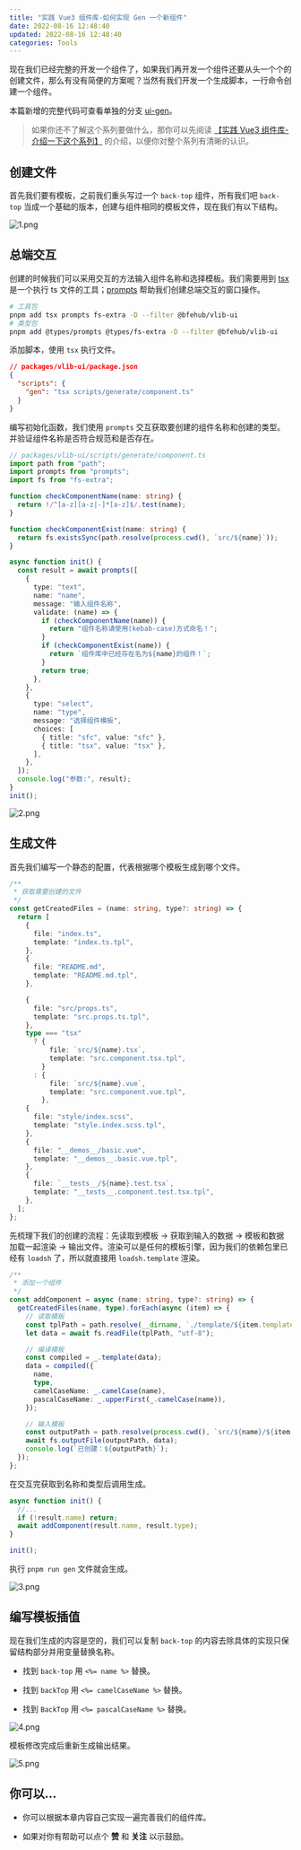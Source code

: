 ```yaml
---
title: "实践 Vue3 组件库-如何实现 Gen 一个新组件"
date: 2022-08-16 12:48:40
updated: 2022-08-16 12:48:40
categories: Tools
---
```


现在我们已经完整的开发一个组件了，如果我们再开发一个组件还要从头一个个的创建文件，那么有没有简便的方案呢？当然有我们开发一个生成脚本，一行命令创建一个组件。

本篇新增的完整代码可查看单独的分支 [ui-gen](https://github.com/bfehub/vlib-starter/tree/5-ui-gen)。

> 如果你还不了解这个系列要做什么，那你可以先阅读 [【实践 Vue3 组件库-介绍一下这个系列】](./2022-08-10.md) 的介绍，以便你对整个系列有清晰的认识。

## 创建文件

首先我们要有模板，之前我们重头写过一个 `back-top` 组件，所有我们吧 `back-top` 当成一个基础的版本，创建与组件相同的模板文件，现在我们有以下结构。

![1.png](./image/2022-08-17/1.png)

## 总端交互

创建的时候我们可以采用交互的方法输入组件名称和选择模板。我们需要用到 [tsx](https://github.com/esbuild-kit/tsx) 是一个执行 ts 文件的工具；[prompts](https://github.com/terkelg/prompts) 帮助我们创建总端交互的窗口操作。

```sh
# 工具包
pnpm add tsx prompts fs-extra -D --filter @bfehub/vlib-ui
# 类型包
pnpm add @types/prompts @types/fs-extra -D --filter @bfehub/vlib-ui
```

添加脚本，使用 `tsx` 执行文件。

```json
// packages/vlib-ui/package.json
{
  "scripts": {
    "gen": "tsx scripts/generate/component.ts"
  }
}
```

编写初始化函数，我们使用 `prompts` 交互获取要创建的组件名称和创建的类型。并验证组件名称是否符合规范和是否存在。

```ts
// packages/vlib-ui/scripts/generate/component.ts
import path from "path";
import prompts from "prompts";
import fs from "fs-extra";

function checkComponentName(name: string) {
  return !/^[a-z][a-z|-]*[a-z]$/.test(name);
}

function checkComponentExist(name: string) {
  return fs.existsSync(path.resolve(process.cwd(), `src/${name}`));
}

async function init() {
  const result = await prompts([
    {
      type: "text",
      name: "name",
      message: "输入组件名称",
      validate: (name) => {
        if (checkComponentName(name)) {
          return "组件名称请使用(kebab-case)方式命名！";
        }
        if (checkComponentExist(name)) {
          return `组件库中已经存在名为${name}的组件！`;
        }
        return true;
      },
    },
    {
      type: "select",
      name: "type",
      message: "选择组件模板",
      choices: [
        { title: "sfc", value: "sfc" },
        { title: "tsx", value: "tsx" },
      ],
    },
  ]);
  console.log("参数:", result);
}
init();
```

![2.png](./image/2022-08-17/2.png)

## 生成文件

首先我们编写一个静态的配置，代表根据哪个模板生成到哪个文件。

```ts
/**
 * 获取需要创建的文件
 */
const getCreatedFiles = (name: string, type?: string) => {
  return [
    {
      file: "index.ts",
      template: "index.ts.tpl",
    },
    {
      file: "README.md",
      template: "README.md.tpl",
    },

    {
      file: "src/props.ts",
      template: "src.props.ts.tpl",
    },
    type === "tsx"
      ? {
          file: `src/${name}.tsx`,
          template: "src.component.tsx.tpl",
        }
      : {
          file: `src/${name}.vue`,
          template: "src.component.vue.tpl",
        },
    {
      file: "style/index.scss",
      template: "style.index.scss.tpl",
    },
    {
      file: "__demos__/basic.vue",
      template: "__demos__.basic.vue.tpl",
    },
    {
      file: `__tests__/${name}.test.tsx`,
      template: "__tests__.component.test.tsx.tpl",
    },
  ];
};
```

先梳理下我们的创建的流程：先读取到模板 -> 获取到输入的数据 -> 模板和数据加载一起渲染 -> 输出文件。渲染可以是任何的模板引擎，因为我们的依赖包里已经有 `loadsh` 了，所以就直接用 `loadsh.template` 渲染。

```ts
/**
 * 添加一个组件
 */
const addComponent = async (name: string, type?: string) => {
  getCreatedFiles(name, type).forEach(async (item) => {
    // 读取模板
    const tplPath = path.resolve(__dirname, `./template/${item.template}`);
    let data = await fs.readFile(tplPath, "utf-8");

    // 编译模板
    const compiled = _.template(data);
    data = compiled({
      name,
      type,
      camelCaseName: _.camelCase(name),
      pascalCaseName: _.upperFirst(_.camelCase(name)),
    });

    // 输入模板
    const outputPath = path.resolve(process.cwd(), `src/${name}/${item.file}`);
    await fs.outputFile(outputPath, data);
    console.log(`已创建：${outputPath}`);
  });
};
```

在交互完获取到名称和类型后调用生成。

```ts
async function init() {
  //...
  if (!result.name) return;
  await addComponent(result.name, result.type);
}

init();
```

执行 `pnpm run gen` 文件就会生成。

![3.png](./image/2022-08-17/3.png)

## 编写模板插值

现在我们生成的内容是空的，我们可以复制 `back-top` 的内容去除具体的实现只保留结构部分并用变量替换名称。

- 找到 `back-top` 用 `<%= name %>` 替换。

- 找到 `backTop` 用 `<%= camelCaseName %>` 替换。

- 找到 `BackTop` 用 `<%= pascalCaseName %>` 替换。

![4.png](./image/2022-08-17/4.png)

模板修改完成后重新生成输出结果。

![5.png](./image/2022-08-17/5.png)

## 你可以...

- 你可以根据本章内容自己实现一遍完善我们的组件库。

- 如果对你有帮助可以点个 **赞** 和 **关注** 以示鼓励。
